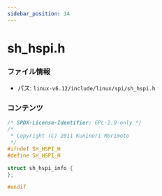 ```yaml
---
sidebar_position: 14
---
```

# sh_hspi.h

### ファイル情報

- パス: `linux-v6.12/include/linux/spi/sh_hspi.h`

### コンテンツ

```h
/* SPDX-License-Identifier: GPL-2.0-only */
/*
 * Copyright (C) 2011 Kuninori Morimoto
 */
#ifndef SH_HSPI_H
#define SH_HSPI_H

struct sh_hspi_info {
};

#endif

```
